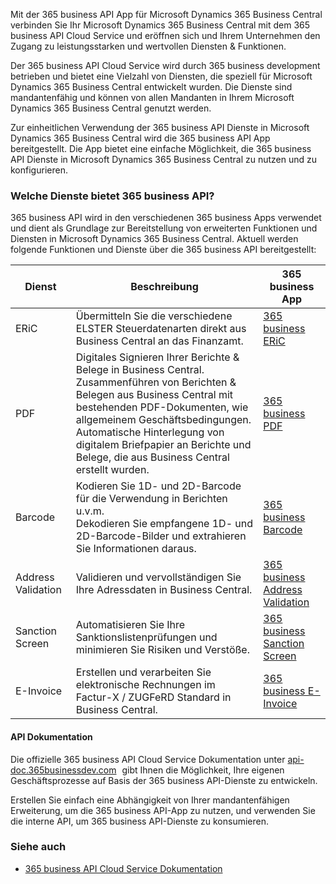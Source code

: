 Mit der 365 business API App für Microsoft Dynamics 365 Business Central verbinden Sie Ihr Microsoft Dynamics 365 Business Central mit dem 365 business API Cloud Service und eröffnen sich und Ihrem Unternehmen den Zugang zu  leistungsstarken und wertvollen Diensten & Funktionen.

Der 365 business API Cloud Service wird durch 365 business development betrieben und bietet eine Vielzahl von Diensten, die speziell für Microsoft Dynamics 365 Business Central entwickelt wurden. Die Dienste sind mandantenfähig und können von allen Mandanten in Ihrem Microsoft Dynamics 365 Business Central genutzt werden.

Zur einheitlichen Verwendung der 365 business API Dienste in Microsoft Dynamics 365 Business Central wird die 365 business API App bereitgestellt. Die App bietet eine einfache Möglichkeit, die 365 business API Dienste in Microsoft Dynamics 365 Business Central zu nutzen und zu konfigurieren.

### Welche Dienste bietet 365 business API?

365 business API wird in den verschiedenen 365 business Apps verwendet und dient als Grundlage zur Bereitstellung von erweiterten Funktionen und Diensten in Microsoft Dynamics 365 Business Central.
Aktuell werden folgende Funktionen und Dienste über die 365 business API bereitgestellt:

| Dienst | Beschreibung | 365 business App |
| --- | --- | --- |
| ERiC | Übermitteln Sie die verschiedene ELSTER Steuerdatenarten direkt aus Business Central an das Finanzamt. | [365 business ERiC](../365-business-eric) |
| PDF | Digitales Signieren Ihrer Berichte & Belege in Business Central.<br>Zusammenführen von Berichten & Belegen aus Business Central mit bestehenden PDF-Dokumenten, wie allgemeinem Geschäftsbedingungen.<br>Automatische Hinterlegung von digitalem Briefpapier an Berichte und Belege, die aus Business Central erstellt wurden. | [365 business PDF](../365-business-pdf) |
| Barcode | Kodieren Sie 1D- und 2D-Barcode für die Verwendung in Berichten u.v.m.<br>Dekodieren Sie empfangene 1D- und 2D-Barcode-Bilder und extrahieren Sie Informationen daraus. | [365 business Barcode](../365-business-barcode) |
| Address Validation | Validieren und vervollständigen Sie Ihre Adressdaten in Business Central. | [365 business Address Validation](../365-business-address-validation) |
| Sanction Screen | Automatisieren Sie Ihre Sanktionslistenprüfungen und minimieren Sie Risiken und Verstöße. | [365 business Sanction Screen](../365-business-sanction-screen) |
| E-Invoice | Erstellen und verarbeiten Sie elektronische Rechnungen im Factur-X / ZUGFeRD Standard in Business Central. | [365 business E-Invoice](../365-business-e-invoice) |

#### API Dokumentation
Die offizielle 365 business API Cloud Service Dokumentation unter [api-doc.365businessdev.com<i class="fa-solid fa-up-right-from-square" style="font-size: x-small; vertical-align: super; margin-left: 5px;"></i>](https://api-doc.365businessdev.com) gibt Ihnen die Möglichkeit, Ihre eigenen Geschäftsprozesse auf Basis der 365 business API-Dienste zu entwickeln.

Erstellen Sie einfach eine Abhängigkeit von Ihrer mandantenfähigen Erweiterung, um die 365 business API-App zu nutzen, und verwenden Sie die interne API, um 365 business API-Dienste zu konsumieren.

### Siehe auch
- [365 business API Cloud Service Dokumentation<i class="fa-solid fa-up-right-from-square" style="font-size: x-small; vertical-align: super; margin-left: 5px;"></i>](https://api-doc.365businessdev.com)
